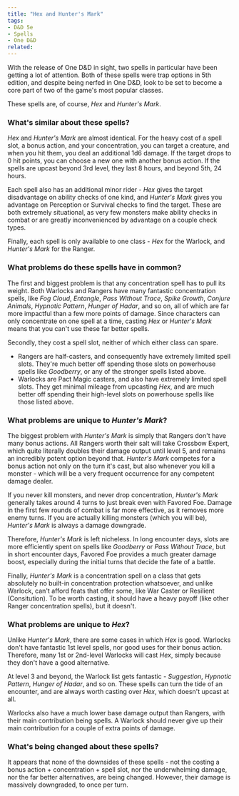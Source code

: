 ```yaml
---
title: "Hex and Hunter's Mark"
tags:
- D&D 5e
- Spells
- One D&D
related:
---
```

<script>
    import HuntersMark from '$lib/data/HuntersMark.svelte';
</script>
With the release of One D&D in sight, two spells in particular have been getting a lot of attention. Both of these spells were trap options in 5th edition, and despite being nerfed in One D&D, look to be set to become a core part of two of the game's most popular classes.

These spells are, of course, *Hex* and *Hunter's Mark*.

### What's similar about these spells?
*Hex* and *Hunter's Mark* are almost identical. For the heavy cost of a spell slot, a bonus action, and your concentration, you can target a creature, and when you hit them, you deal an additional 1d6 damage. If the target drops to 0 hit points, you can choose a new one with another bonus action. If the spells are upcast beyond 3rd level, they last 8 hours, and beyond 5th, 24 hours.

Each spell also has an additional minor rider - *Hex* gives the target disadvantage on ability checks of one kind, and *Hunter's Mark* gives you advantage on Perception or Survival checks to find the target. These are both extremely situational, as very few monsters make ability checks in combat or are greatly inconvenienced by advantage on a couple check types.

Finally, each spell is only available to one class - *Hex* for the Warlock, and *Hunter's Mark* for the Ranger.

### What problems do these spells have in common?
The first and biggest problem is that any concentration spell has to pull its weight. Both Warlocks and Rangers have many fantastic concentration spells, like *Fog Cloud*, *Entangle*, *Pass Without Trace*, *Spike Growth*, *Conjure Animals*, *Hypnotic Pattern*, *Hunger of Hadar*, and so on, all of which are far more impactful than a few more points of damage. Since characters can only concentrate on one spell at a time, casting *Hex* or *Hunter's Mark* means that you can't use these far better spells.

Secondly, they cost a spell slot, neither of which either class can spare.
- Rangers are half-casters, and consequently have extremely limited spell slots. They're much better off spending those slots on powerhouse spells like *Goodberry*, or any of the stronger spells listed above.
- Warlocks are Pact Magic casters, and also have extremely limited spell slots. They get minimal mileage from upcasting *Hex*, and are much better off spending their high-level slots on powerhouse spells like those listed above.

### What problems are unique to *Hunter's Mark*?
The biggest problem with *Hunter's Mark* is simply that Rangers don't have many bonus actions. All Rangers worth their salt will take Crossbow Expert, which quite literally doubles their damage output until level 5, and remains an incredibly potent option beyond that. *Hunter's Mark* competes for a bonus action not only on the turn it's cast, but also whenever you kill a monster - which will be a very frequent occurrence for any competent damage dealer.

If you never kill monsters, and never drop concentration, *Hunter's Mark* generally takes around 4 turns to just break even with Favored Foe. Damage in the first few rounds of combat is far more effective, as it removes more enemy turns. If you are actually killing monsters (which you will be), *Hunter's Mark* is always a damage downgrade.

<HuntersMark/>

Therefore, *Hunter's Mark* is left nicheless. In long encounter days, slots are more efficiently spent on spells like *Goodberry* or *Pass Without Trace*, but in short encounter days, Favored Foe provides a much greater damage boost, especially during the initial turns that decide the fate of a battle.

Finally, *Hunter's Mark* is a concentration spell on a class that gets absolutely no built-in concentration protection whatsoever, and unlike Warlock, can't afford feats that offer some, like War Caster or Resilient (Consitution). To be worth casting, it should have a heavy payoff (like other Ranger concentration spells), but it doesn't.

### What problems are unique to *Hex*?
Unlike *Hunter's Mark*, there are some cases in which *Hex* is good. Warlocks don't have fantastic 1st level spells, nor good uses for their bonus action. Therefore, many 1st or 2nd-level Warlocks will cast *Hex*, simply because they don't have a good alternative.

At level 3 and beyond, the Warlock list gets fantastic - *Suggestion*, *Hypnotic Pattern*, *Hunger of Hadar*, and so on. These spells can turn the tide of an encounter, and are always worth casting over *Hex*, which doesn't upcast at all.

Warlocks also have a much lower base damage output than Rangers, with their main contribution being spells. A Warlock should never give up their main contribution for a couple of extra points of damage.

### What's being changed about these spells?
It appears that none of the downsides of these spells - not the costing a bonus action + concentration + spell slot, nor the underwhelming damage, nor the far better alternatives, are being changed. However, their damage is massively downgraded, to once per turn.